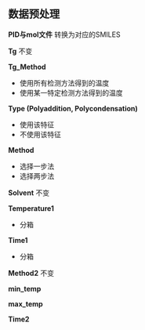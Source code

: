 ## 数据预处理

**PID与mol文件** 转换为对应的SMILES

**Tg** 不变

**Tg_Method**
* 使用所有检测方法得到的温度
* 使用某一特定检测方法得到的温度

**Type (Polyaddition, Polycondensation)**
* 使用该特征
* 不使用该特征

**Method**
* 选择一步法
* 选择两步法

**Solvent** 不变

**Temperature1**
* 分箱

**Time1**
* 分箱

**Method2** 不变

**min_temp**

**max_temp**

**Time2**
